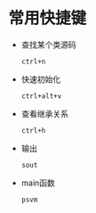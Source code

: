 # 常用快捷键



- 查找某个类源码

  ```
  ctrl+n
  ```

- 快速初始化

  ```
  ctrl+alt+v
  ```

- 查看继承关系

  ```
  ctrl+h
  ```

- 输出

  ```
  sout
  ```

- main函数

  ```
  psvm
  ```

  